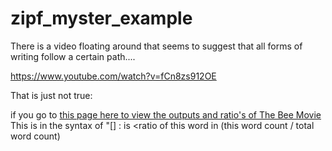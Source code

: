 # zipf_myster_example

There is a video floating around that seems to suggest that all forms of writing follow a certain path.... 

https://www.youtube.com/watch?v=fCn8zs912OE

That is just not true: 

if you go to [this page here to view the outputs and ratio's of The Bee Movie](https://github.com/wheelsmanx/zipf_myster_example/blob/master/output.txt)
This is in the syntax of "[<word>] : <word count> is <ratio of this word in (this word count / total word count) 
